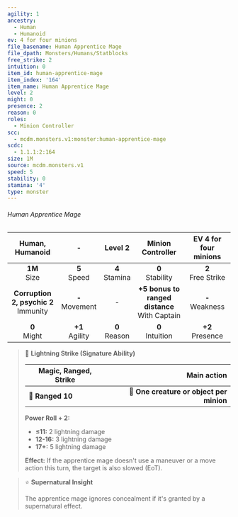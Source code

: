 ```yaml
---
agility: 1
ancestry:
  - Human
  - Humanoid
ev: 4 for four minions
file_basename: Human Apprentice Mage
file_dpath: Monsters/Humans/Statblocks
free_strike: 2
intuition: 0
item_id: human-apprentice-mage
item_index: '164'
item_name: Human Apprentice Mage
level: 2
might: 0
presence: 2
reason: 0
roles:
  - Minion Controller
scc:
  - mcdm.monsters.v1:monster:human-apprentice-mage
scdc:
  - 1.1.1:2:164
size: 1M
source: mcdm.monsters.v1
speed: 5
stability: 0
stamina: '4'
type: monster
---
```


###### Human Apprentice Mage

|              Human, Humanoid              |          -          |      Level 2       |                 Minion Controller                 | EV 4 for four minions  |
| :---------------------------------------: | :-----------------: | :----------------: | :-----------------------------------------------: | :--------------------: |
|             **1M**<br/> Size              |  **5**<br/> Speed   | **4**<br/> Stamina |               **0**<br/> Stability                | **2**<br/> Free Strike |
| **Corruption 2, psychic 2**<br/> Immunity | **-**<br/> Movement |         -          | **+5 bonus to ranged distance**<br/> With Captain |  **-**<br/> Weakness   |
|             **0**<br/> Might              | **+1**<br/> Agility | **0**<br/> Reason  |               **0**<br/> Intuition                |  **+2**<br/> Presence  |

<!-- -->
> 🏹 **Lightning Strike (Signature Ability)**
>
> | **Magic, Ranged, Strike** |                          **Main action** |
> | ------------------------- | ---------------------------------------: |
> | **📏 Ranged 10**          | **🎯 One creature or object per minion** |
>
> **Power Roll + 2:**
>
> - **≤11:** 2 lightning damage
> - **12-16:** 3 lightning damage
> - **17+:** 5 lightning damage
>
> **Effect:** If the apprentice mage doesn't use a maneuver or a move action this turn, the target is also slowed (EoT).

<!-- -->
> ⭐️ **Supernatural Insight**
>
> The apprentice mage ignores concealment if it's granted by a supernatural effect.
